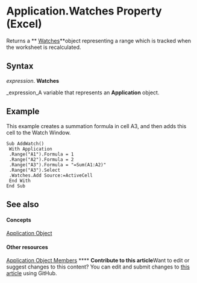
# Application.Watches Property (Excel)

Returns a  ** [Watches](de403bcc-b927-90f6-75d7-9c936c7f58f7.md)**object representing a range which is tracked when the worksheet is recalculated.


## Syntax

 _expression_. **Watches**

 _expression_A variable that represents an  **Application** object.


## Example

This example creates a summation formula in cell A3, and then adds this cell to the Watch Window.


```
Sub AddWatch() 
 With Application 
 .Range("A1").Formula = 1 
 .Range("A2").Formula = 2 
 .Range("A3").Formula = "=Sum(A1:A2)" 
 .Range("A3").Select 
 .Watches.Add Source:=ActiveCell 
 End With 
End Sub
```


## See also


#### Concepts


 [Application Object](19b73597-5cf9-4f56-8227-b5211f657f6f.md)
#### Other resources


 [Application Object Members](4cb9ca42-8d07-cc9c-2d80-4eb9a5921e1e.md)
****   **Contribute to this article**Want to edit or suggest changes to this content? You can edit and submit changes to  [this article](https://github.com/jhershey00/VBA_Excel_Test/OpenXMLCon/articles/487c5cad-67bf-3bc9-dbc4-6bd8a105ed5e.md) using GitHub.

